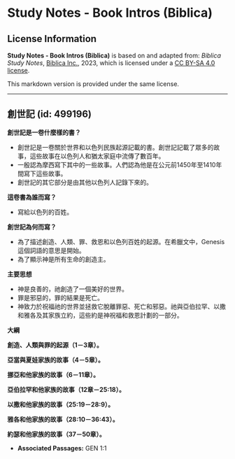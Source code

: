 # Study Notes - Book Intros (Biblica)

## License Information

**Study Notes - Book Intros (Biblica)** is based on and adapted from: _Biblica Study Notes_, [Biblica Inc.](https://www.biblica.com/), 2023, which is licensed under a [CC BY-SA 4.0 license](https://creativecommons.org/licenses/by-sa/4.0/legalcode.en).

This markdown version is provided under the same license.



--------------------------------

## 創世記 (id: 499196)

**創世記是一卷什麼樣的書？**

* 創世記是一卷關於世界和以色列民族起源記載的書。創世記記載了眾多的故事，這些故事在以色列人和猶太家庭中流傳了數百年。
* 一殷認為摩西寫下其中的一些故事。人們認為他是在公元前1450年至1410年間寫下這些故事。
* 創世記的其它部分是由其他以色列人記錄下來的。

**這卷書為誰而寫？**

* 寫給以色列的百姓。

**創世記為何而寫？**

* 為了描述創造、人類、罪、救恩和以色列百姓的起源。在希臘文中，Genesis這個詞語的意思是開始。
* 為了顯示神是所有生命的創造主。

**主要思想**

* 神是良善的，祂創造了一個美好的世界。
* 罪是邪惡的，罪的結果是死亡。
* 神致力於祝福祂的世界並拯救它脫離罪惡、死亡和邪惡。祂與亞伯拉罕、以撒和雅各及其家族立約，這些約是神祝福和救恩計劃的一部分。

**大綱**

**創造、人類與罪的起源（1－3章）。**

**亞當與夏娃家族的故事（4－5章）。**

**挪亞和他家族的故事（6－11章）。**

**亞伯拉罕和他家族的故事（12章－25:18）。**

**以撒和他家族的故事（25:19－28:9）。**

**雅各和他家族的故事（28:10－36:43）。**

**約瑟和他家族的故事（37－50章）。**

* **Associated Passages:** GEN 1:1

